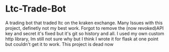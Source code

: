 # Ltc-Trade-Bot
A trading bot that traded ltc on the kraken exchange.
Many Issues with this project, definetly not my best work.
Forgot to remove the (now revoked)API key and secret it's fixed but it's git so history and all.
I used my own custom http library, Im still not sure why but I think I wrote it for flask at one point but couldn't get it to work.
This project is dead now

